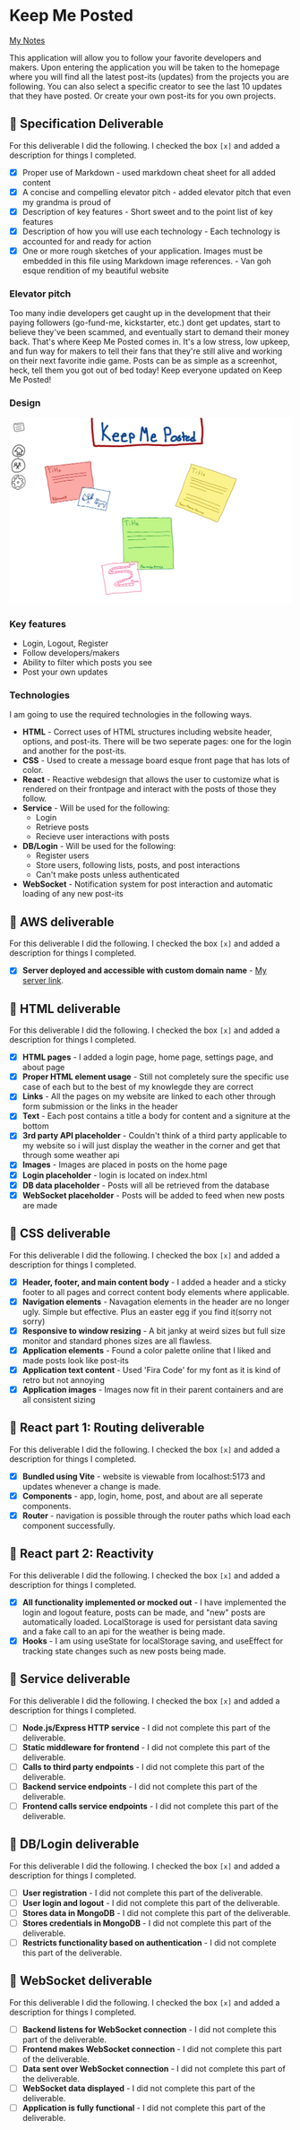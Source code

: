 # Keep Me Posted

[My Notes](notes.md)

This application will allow you to follow your favorite developers and makers. Upon entering the application you will be taken to the homepage where you will find all the latest post-its (updates) from the projects you are following. You can also select a specific creator to see the last 10 updates that they have posted. Or create your own post-its for you own projects.


## 🚀 Specification Deliverable

For this deliverable I did the following. I checked the box `[x]` and added a description for things I completed.

- [x] Proper use of Markdown - used markdown cheat sheet for all added content
- [x] A concise and compelling elevator pitch - added elevator pitch that even my grandma is proud of
- [x] Description of key features - Short sweet and to the point list of key features 
- [x] Description of how you will use each technology - Each technology is accounted for and ready for action
- [x] One or more rough sketches of your application. Images must be embedded in this file using Markdown image references. - Van goh esque rendition of my beautiful website

### Elevator pitch

Too many indie developers get caught up in the development that their paying followers (go-fund-me, kickstarter, etc.) dont get updates, start to believe they've been scammed, and eventually start to demand their money back. That's where Keep Me Posted comes in. It's a low stress, low upkeep, and fun way for makers to tell their fans that they're still alive and working on their next favorite indie game. Posts can be as simple as a screenhot, heck, tell them you got out of bed today! Keep everyone updated on Keep Me Posted!

### Design

![Design image](/Photos/KMPmockup%20P2.png)


### Key features

- Login, Logout, Register
- Follow developers/makers
- Ability to filter which posts you see
- Post your own updates


### Technologies

I am going to use the required technologies in the following ways.

- **HTML** - Correct uses of HTML structures including website header, options, and post-its. There will be two seperate pages: one for the login and another for the post-its.
- **CSS** - Used to create a message board esque front page that has lots of color.
- **React** - Reactive webdesign that allows the user to customize what is rendered on their frontpage and interact with the posts of those they follow.
- **Service** - Will be used for the following:
     - Login
     - Retrieve posts
     - Recieve user interactions with posts
- **DB/Login** - Will be used for the following:
     - Register users
     - Store users, following lists, posts, and post interactions
     - Can't make posts unless authenticated
- **WebSocket** - Notification system for post interaction and automatic loading of any new post-its

## 🚀 AWS deliverable

For this deliverable I did the following. I checked the box `[x]` and added a description for things I completed.

- [x] **Server deployed and accessible with custom domain name** - [My server link](https://keepmeposted.click).

## 🚀 HTML deliverable

For this deliverable I did the following. I checked the box `[x]` and added a description for things I completed.

- [x] **HTML pages** - I added a login page, home page, settings page, and about page
- [x] **Proper HTML element usage** - Still not completely sure the specific use case of each but to the best of my knowlegde they are correct
- [x] **Links** - All the pages on my website are linked to each other through form submission or the links in the header
- [x] **Text** - Each post contains a title a body for content and a signiture at the bottom
- [x] **3rd party API placeholder** - Couldn't think of a third party applicable to my website so i will just display the weather in the corner and get that through some weather api
- [x] **Images** - Images are placed in posts on the home page
- [x] **Login placeholder** - login is located on index.html
- [X] **DB data placeholder** - Posts will all be retrieved from the database
- [x] **WebSocket placeholder** - Posts will be added to feed when new posts are made

## 🚀 CSS deliverable

For this deliverable I did the following. I checked the box `[x]` and added a description for things I completed.

- [x] **Header, footer, and main content body** - I added a header and a sticky footer to all pages and correct content body elements where applicable.
- [x] **Navigation elements** - Navagation elements in the header are no longer ugly. Simple but effective. Plus an easter egg if you find it(sorry not sorry)
- [x] **Responsive to window resizing** - A bit janky at weird sizes but full size monitor and standard phones sizes are all flawless.
- [x] **Application elements** - Found a color palette online that I liked and made posts look like post-its
- [x] **Application text content** - Used 'Fira Code' for my font as it is kind of retro but not annoying
- [x] **Application images** - Images now fit in their parent containers and are all consistent sizing

## 🚀 React part 1: Routing deliverable

For this deliverable I did the following. I checked the box `[x]` and added a description for things I completed.

- [x] **Bundled using Vite** - website is viewable from localhost:5173 and updates whenever a change is made.
- [x] **Components** - app, login, home, post, and about are all seperate components.
- [x] **Router** - navigation is possible through the router paths which load each component successfully.

## 🚀 React part 2: Reactivity

For this deliverable I did the following. I checked the box `[x]` and added a description for things I completed.

- [x] **All functionality implemented or mocked out** - I have implemented the login and logout feature, posts can be made, and "new" posts are automatically loaded. LocalStorage is used for persistant data saving and a fake call to an api for the weather is being made.
- [x] **Hooks** - I am using useState for localStorage saving, and useEffect for tracking state changes such as new posts being made.

## 🚀 Service deliverable

For this deliverable I did the following. I checked the box `[x]` and added a description for things I completed.

- [ ] **Node.js/Express HTTP service** - I did not complete this part of the deliverable.
- [ ] **Static middleware for frontend** - I did not complete this part of the deliverable.
- [ ] **Calls to third party endpoints** - I did not complete this part of the deliverable.
- [ ] **Backend service endpoints** - I did not complete this part of the deliverable.
- [ ] **Frontend calls service endpoints** - I did not complete this part of the deliverable.

## 🚀 DB/Login deliverable

For this deliverable I did the following. I checked the box `[x]` and added a description for things I completed.

- [ ] **User registration** - I did not complete this part of the deliverable.
- [ ] **User login and logout** - I did not complete this part of the deliverable.
- [ ] **Stores data in MongoDB** - I did not complete this part of the deliverable.
- [ ] **Stores credentials in MongoDB** - I did not complete this part of the deliverable.
- [ ] **Restricts functionality based on authentication** - I did not complete this part of the deliverable.

## 🚀 WebSocket deliverable

For this deliverable I did the following. I checked the box `[x]` and added a description for things I completed.

- [ ] **Backend listens for WebSocket connection** - I did not complete this part of the deliverable.
- [ ] **Frontend makes WebSocket connection** - I did not complete this part of the deliverable.
- [ ] **Data sent over WebSocket connection** - I did not complete this part of the deliverable.
- [ ] **WebSocket data displayed** - I did not complete this part of the deliverable.
- [ ] **Application is fully functional** - I did not complete this part of the deliverable.
